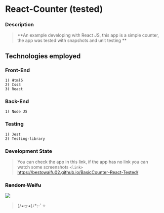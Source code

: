 # React-Counter (tested)

### Description
> **An example developing with React JS, this app is a simple counter, the app was tested with snapshots and  unit testing **

## Technologies employed

### Front-End
	
	1) Html5
    2) Css3
    3) React
	

### Back-End

	1) Node JS
   
### Testing

	1) Jest
    2) Testing-library


### Development State

> You can check the app in this link, if the app has no link you can watch some screenshots
`<link>` <https://bestowaifu02.github.io/BasicCounter-React-Tested/>


### <s>Random Waifu</s>

![](https://i.imgur.com/OOGr8ze.jpeg)

> (ﾉ◕ヮ◕)ﾉ*:･ﾟ✧
